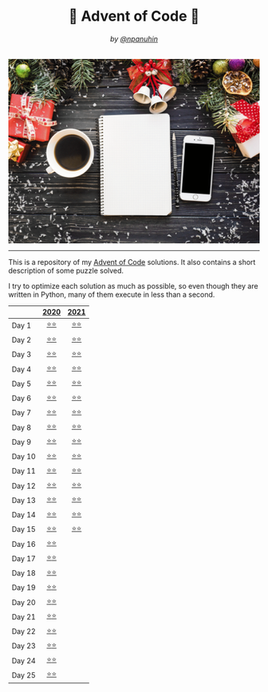 <h1 align="center">🎄 Advent of Code 🎄</h1>
<h6 align="center">by <a href="https://github.com/npanuhin">@npanuhin</a></h6>

<img alt="" src="docs/AoC.gif" align="center">

---

This is a repository of my [Advent of Code](https://adventofcode.com "Visit adventofcode.com") solutions. It also contains a short description of some puzzle solved.

I try to optimize each solution as much as possible, so even though they are written in Python, many of them execute in less than a second.

<!-- Solved table start -->
|        |                      [2020](2020)                       |                      [2021](2021)                       |
|--------|:-------------------------------------------------------:|:-------------------------------------------------------:|
| Day 1  | [⭐⭐](2020/Day%2001)                                    | [⭐](2021/Day%2001/part1.py)[⭐](2021/Day%2001/part2.py) |
| Day 2  | [⭐⭐](2020/Day%2002)                                    | [⭐](2021/Day%2002/part1.py)[⭐](2021/Day%2002/part2.py) |
| Day 3  | [⭐⭐](2020/Day%2003)                                    | [⭐](2021/Day%2003/part1.py)[⭐](2021/Day%2003/part2.py) |
| Day 4  | [⭐⭐](2020/Day%2004)                                    | [⭐](2021/Day%2004/part1.py)[⭐](2021/Day%2004/part2.py) |
| Day 5  | [⭐⭐](2020/Day%2005)                                    | [⭐](2021/Day%2005/part1.py)[⭐](2021/Day%2005/part2.py) |
| Day 6  | [⭐⭐](2020/Day%2006)                                    | [⭐](2021/Day%2006/part1.py)[⭐](2021/Day%2006/part2.py) |
| Day 7  | [⭐⭐](2020/Day%2007)                                    | [⭐](2021/Day%2007/part1.py)[⭐](2021/Day%2007/part2.py) |
| Day 8  | [⭐⭐](2020/Day%2008)                                    | [⭐](2021/Day%2008/part1.py)[⭐](2021/Day%2008/part2.py) |
| Day 9  | [⭐⭐](2020/Day%2009)                                    | [⭐](2021/Day%2009/part1.py)[⭐](2021/Day%2009/part2.py) |
| Day 10 | [⭐⭐](2020/Day%2010)                                    | [⭐](2021/Day%2010/part1.py)[⭐](2021/Day%2010/part2.py) |
| Day 11 | [⭐⭐](2020/Day%2011)                                    | [⭐](2021/Day%2011/part1.py)[⭐](2021/Day%2011/part2.py) |
| Day 12 | [⭐⭐](2020/Day%2012)                                    | [⭐](2021/Day%2012/part1.py)[⭐](2021/Day%2012/part2.py) |
| Day 13 | [⭐](2020/Day%2013/part1.py)[⭐](2020/Day%2013/part2.py) | [⭐](2021/Day%2013/part1.py)[⭐](2021/Day%2013/part2.py) |
| Day 14 | [⭐⭐](2020/Day%2014)                                    | [⭐](2021/Day%2014/part1.py)[⭐](2021/Day%2014/part2.py) |
| Day 15 | [⭐⭐](2020/Day%2015)                                    | [⭐](2021/Day%2015/part1.py)[⭐](2021/Day%2015/part2.py) |
| Day 16 | [⭐](2020/Day%2016/part1.py)[⭐](2020/Day%2016/part2.py) |                                                         |
| Day 17 | [⭐](2020/Day%2017/part1.py)[⭐](2020/Day%2017/part2.py) |                                                         |
| Day 18 | [⭐](2020/Day%2018/part1.py)[⭐](2020/Day%2018/part2.py) |                                                         |
| Day 19 | [⭐](2020/Day%2019/part1.py)[⭐](2020/Day%2019/part2.py) |                                                         |
| Day 20 | [⭐](2020/Day%2020/part1.py)[⭐](2020/Day%2020/part2.py) |                                                         |
| Day 21 | [⭐](2020/Day%2021/part1.py)[⭐](2020/Day%2021/part2.py) |                                                         |
| Day 22 | [⭐](2020/Day%2022/part1.py)[⭐](2020/Day%2022/part2.py) |                                                         |
| Day 23 | [⭐](2020/Day%2023/part1.py)[⭐](2020/Day%2023/part2.py) |                                                         |
| Day 24 | [⭐](2020/Day%2024/part1.py)[⭐](2020/Day%2024/part2.py) |                                                         |
| Day 25 | [⭐⭐](2020/Day%2025/part1.py)                           |                                                         |
<!-- Solved table end -->
